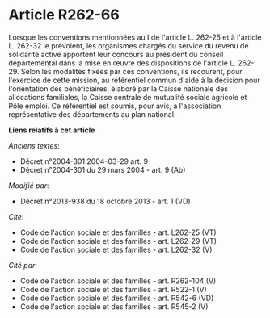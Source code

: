 # Article R262-66

Lorsque les conventions mentionnées au I de l'article L. 262-25 et à l'article L. 262-32 le prévoient, les organismes chargés
du service du revenu de solidarité active apportent leur concours au président du conseil départemental dans la mise en œuvre
des dispositions de l'article L. 262-29. Selon les modalités fixées par ces conventions, ils recourent, pour l'exercice de
cette mission, au référentiel commun d'aide à la décision pour l'orientation des bénéficiaires, élaboré par la Caisse
nationale des allocations familiales, la Caisse centrale de mutualité sociale agricole et Pôle emploi. Ce référentiel est
soumis, pour avis, à l'association représentative des départements au plan national.

**Liens relatifs à cet article**

_Anciens textes_:

  - Décret n°2004-301 2004-03-29 art. 9
  - Décret n°2004-301 du 29 mars 2004 - art. 9 (Ab)

_Modifié par_:

  - Décret n°2013-938 du 18 octobre 2013 - art. 1 (VD)

_Cite_:

  - Code de l'action sociale et des familles - art. L262-25 (VT)
  - Code de l'action sociale et des familles - art. L262-29 (VT)
  - Code de l'action sociale et des familles - art. L262-32 (V)

_Cité par_:

  - Code de l'action sociale et des familles - art. R262-104 (V)
  - Code de l'action sociale et des familles - art. R522-1 (V)
  - Code de l'action sociale et des familles - art. R542-6 (VD)
  - Code de l'action sociale et des familles - art. R545-2 (V)
